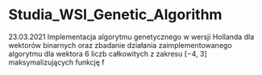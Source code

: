 # Studia_WSI_Genetic_Algorithm
23.03.2021
Implementacja algorytmu genetycznego w wersji Hollanda dla wektorów binarnych oraz zbadanie działania zaimplementowanego algorytmu dla
wektora 6 liczb całkowitych z zakresu [−4, 3] maksymalizujących funkcję f
